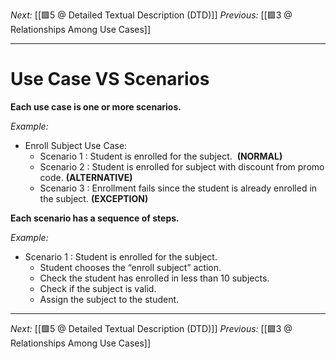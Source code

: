 _Next:_ [[🟩5 @ Detailed Textual Description (DTD)]]
_Previous:_ [[🟩3 @ Relationships Among Use Cases]]

---

# Use Case VS Scenarios
**Each use case is one or more scenarios.**

_Example:_
- Enroll Subject Use Case:
	- Scenario 1 : Student is enrolled for the subject.  **(NORMAL)**
	- Scenario 2 : Student is enrolled for subject with discount from promo code. **(ALTERNATIVE)**
	- Scenario 3 : Enrollment fails since the student is already enrolled in the subject. **(EXCEPTION)**

**Each scenario has a sequence of steps.**

_Example:_
- Scenario 1 : Student is enrolled for the subject.
	- Student chooses the “enroll subject” action.
	- Check the student has enrolled in less than 10 subjects.
	- Check if the subject is valid.
	- Assign the subject to the student.

---

_Next:_ [[🟩5 @ Detailed Textual Description (DTD)]]
_Previous:_ [[🟩3 @ Relationships Among Use Cases]]
